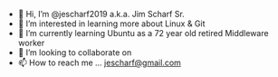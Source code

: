 - 👋 Hi, I’m @jescharf2019 a.k.a. Jim Scharf Sr.
- 👀 I’m interested in learning more about Linux & Git
- 🌱 I’m currently learning Ubuntu as a 72 year old retired Middleware worker
- 💞️ I’m looking to collaborate on 
- 📫 How to reach me ... jescharf@gmail.com

<!---
jescharf2019/jescharf2019 is a ✨ special ✨ repository because its `README.md` (this file) appears on your GitHub profile.
You can click the Preview link to take a look at your changes.
--->
